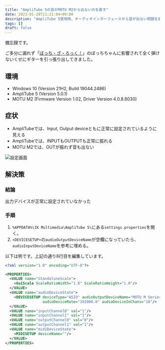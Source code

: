 ```yaml
---
title: "AmpliTube 5の音がMOTU M2から出ないのを直す"
date: 2023-01-28T21:21:04+09:00
description: "AmpliTube 5使用時、オーディオインターフェースから音が出ない問題を直せたので備忘録として手法を書き留めます"
tags: []
draft: false
---
```


備忘録です。

ご多分に漏れず「[ぼっち・ざ・ろっく！](https://bocchi.rocks/)」のぼっちちゃんに影響されて全く弾けないくせにギターを引っ張り出してきました。

## 環境

- Windows 10 (Version 21H2, Build 19044.2486)
- AmpliTube 5 (Version 5.0.1)
- MOTU M2 (Firmware Version 1.02, Driver Version 4.0.8.8030)

## 症状

- AmpliTubeでは、Input, Output deviceともに正常に設定されているように見える
- AmpliTubeでは、INPUTもOUTPUTも正常に振れる
- MOTU M2では、OUTが振れず音も出ない

![設定画面](../option.png)

## 解決策

### 結論

出力デバイスが正常に設定されていなかった

### 手順

1. `%APPDATA%\IK Multimedia\AmpliTube 5\`にある`settings.properties`を開く。
2. `<DEVICESETUP>`の`audioOutputDeviceName`が空欄になっていたら、`audioInputDeviceName`を参考に埋める。

以下は例です。上記の通り8行目を編集しています。

```xml
<?xml version="1.0" encoding="UTF-8"?>

<PROPERTIES>
  <VALUE name="StandaloneScale">
    <GuiScale ScaleRatioWidth="1.0" ScaleRatioHeight="1.0"/>
  </VALUE>
  <VALUE name="audioDeviceState">
    <DEVICESETUP deviceType="ASIO" audioOutputDeviceName="MOTU M Series" audioInputDeviceName="MOTU M Series"
                 audioDeviceRate="192000.0" audioDeviceInChans="10"/>
  </VALUE>
  <VALUE name="inputChannel0" val="1"/>
  <VALUE name="inputChannel1" val="1"/>
  <VALUE name="outputChannel0" val="0"/>
  <VALUE name="outputChannel1" val="1"/>
  <VALUE name="midiDeviceState">
    <MIDISETUP deviceName=""/>
  </VALUE>
</PROPERTIES>
```
